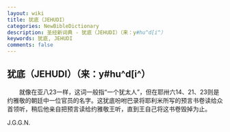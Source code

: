 ```yaml
---
layout: wiki
title: 犹底（JEHUDI）
categories: NewBibleDictionary
description: 圣经新词典 - 犹底（JEHUDI）（来：y#hu^d[i^）
keywords: 犹底, JEHUDI
comments: false
---
```


## 犹底（JEHUDI）（来：y#hu^d[i^）

　　就像在亚八23一样，这词一般指“一个犹太人”，但在耶卅六14、21、23则是约雅敬的朝廷中一位官员的名字。这犹底吩咐巴录将耶利米所写的预言书卷读给众首领听，稍后他亲自把预言读给约雅敬王听，直到王自己将这书卷毁掉为止。

J.G.G.N.






